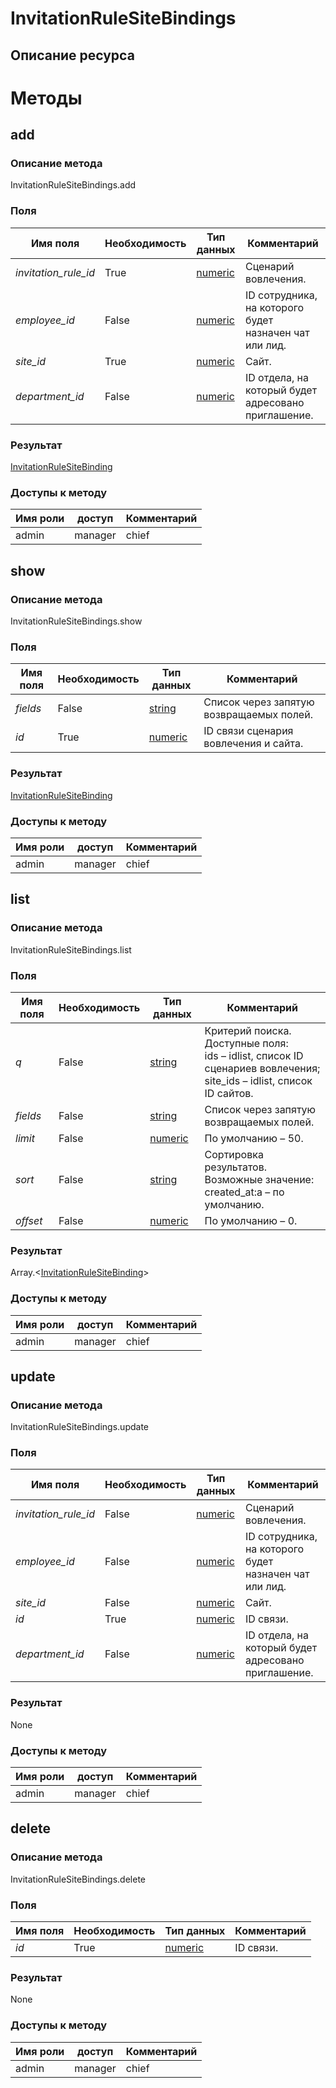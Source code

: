 
# InvitationRuleSiteBindings

## Описание ресурса

# Методы

## add

### Описание метода
InvitationRuleSiteBindings.add<br/>
### Поля

| Имя поля | Необходимость | Тип данных | Комментарий |
|---|---|---|---|
|*invitation_rule_id*|True|[numeric](/docs/types/numeric.md)|Сценарий вовлечения.<br/>|
|*employee_id*|False|[numeric](/docs/types/numeric.md)|ID сотрудника, на которого будет назначен чат или лид.<br/>|
|*site_id*|True|[numeric](/docs/types/numeric.md)|Сайт.<br/>|
|*department_id*|False|[numeric](/docs/types/numeric.md)|ID отдела, на который будет адресовано приглашение.<br/>|

### Результат
[InvitationRuleSiteBinding](/docs/types/InvitationRuleSiteBinding.md)
### Доступы к методу

| Имя роли | доступ | Комментарий |
|---|---|---|
|admin|manager|chief|chief_partner|operator|admin_partner
## show

### Описание метода
InvitationRuleSiteBindings.show<br/>
### Поля

| Имя поля | Необходимость | Тип данных | Комментарий |
|---|---|---|---|
|*fields*|False|[string](/docs/types/string.md)|Список через запятую возвращаемых полей.<br/>|
|*id*|True|[numeric](/docs/types/numeric.md)|ID связи сценария вовлечения и сайта.<br/>|

### Результат
[InvitationRuleSiteBinding](/docs/types/InvitationRuleSiteBinding.md)
### Доступы к методу

| Имя роли | доступ | Комментарий |
|---|---|---|
|admin|manager|chief|chief_partner|operator|admin_partner
## list

### Описание метода
InvitationRuleSiteBindings.list<br/>
### Поля

| Имя поля | Необходимость | Тип данных | Комментарий |
|---|---|---|---|
|*q*|False|[string](/docs/types/string.md)|Критерий поиска.<br/>Доступные поля:<br/>ids – idlist, список ID сценариев вовлечения;<br/>site_ids – idlist, список ID сайтов.<br/>|
|*fields*|False|[string](/docs/types/string.md)|Список через запятую возвращаемых полей.<br/>|
|*limit*|False|[numeric](/docs/types/numeric.md)|По умолчанию – 50.<br/>|
|*sort*|False|[string](/docs/types/string.md)|Сортировка результатов.<br/>Возможные значение:<br/>created_at:a – по умолчанию.<br/>|
|*offset*|False|[numeric](/docs/types/numeric.md)|По умолчанию – 0.<br/>|

### Результат
Array.<[InvitationRuleSiteBinding](/docs/types/InvitationRuleSiteBinding.md)>
### Доступы к методу

| Имя роли | доступ | Комментарий |
|---|---|---|
|admin|manager|chief|chief_partner|operator|admin_partner
## update

### Описание метода
InvitationRuleSiteBindings.update<br/>
### Поля

| Имя поля | Необходимость | Тип данных | Комментарий |
|---|---|---|---|
|*invitation_rule_id*|False|[numeric](/docs/types/numeric.md)|Сценарий вовлечения.<br/>|
|*employee_id*|False|[numeric](/docs/types/numeric.md)|ID сотрудника, на которого будет назначен чат или лид.<br/>|
|*site_id*|False|[numeric](/docs/types/numeric.md)|Сайт.<br/>|
|*id*|True|[numeric](/docs/types/numeric.md)|ID связи.<br/>|
|*department_id*|False|[numeric](/docs/types/numeric.md)|ID отдела, на который будет адресовано приглашение.<br/>|

### Результат
None
### Доступы к методу

| Имя роли | доступ | Комментарий |
|---|---|---|
|admin|manager|chief|chief_partner|operator|admin_partner
## delete

### Описание метода
InvitationRuleSiteBindings.delete<br/>
### Поля

| Имя поля | Необходимость | Тип данных | Комментарий |
|---|---|---|---|
|*id*|True|[numeric](/docs/types/numeric.md)|ID связи.<br/>|

### Результат
None
### Доступы к методу

| Имя роли | доступ | Комментарий |
|---|---|---|
|admin|manager|chief|chief_partner|operator|admin_partner